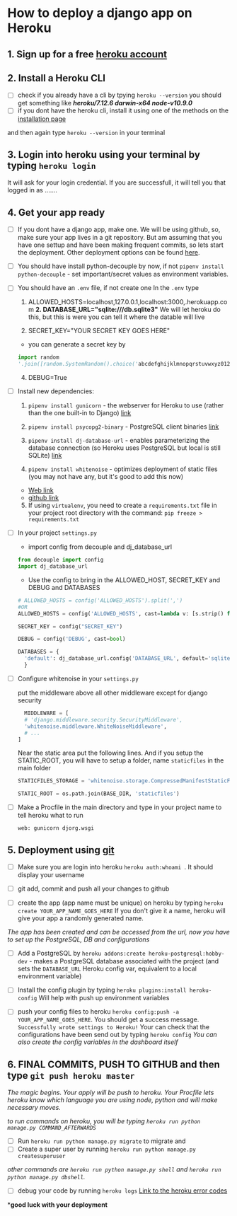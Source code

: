 # How to deploy a django app on Heroku
## 1. Sign up for a free [heroku account](https://www.heroku.com/)

## 2. Install a Heroku CLI
  * [ ] check if you already have a cli by tpying ```heroku --version```
   you should get something like ***heroku/7.12.6 darwin-x64 node-v10.9.0***
   * [ ] if you dont have the heroku cli, install it using one of the methods on the [installation page](https://devcenter.heroku.com/articles/heroku-cli#download-and-install)

   and then again type ```heroku --version``` in your terminal

## 3. Login into heroku using your terminal by typing ```heroku login```
It will ask for your login credential. If you are successfull, it will tell you that logged in as .......

## 4. Get your app ready
* [ ] If you dont have a django app, make one. We will be using github, so, make sure your app lives in a git repository. But am assuming that you have one settup and have been making frequent commits, so lets start the deployment. Other deployment options can be found [here](https://devcenter.heroku.com/categories/deployment).
* [ ] You should have install python-decouple by now, if not `pipenv install python-decouple` - set important/secret values as environment variables.
* [ ] You should have an `.env` file, if not create one
    In the `.env` type
    1. ALLOWED_HOSTS=localhost,127.0.0.1,localhost:3000,.herokuapp.com
    **2. DATABASE_URL="sqlite:///db.sqlite3"** We will let heroku do this, but this is were you can tell it where the datable will live

    3. SECRET_KEY="YOUR SECRET KEY GOES HERE"
    - you can generate a secret key by
    ```python
    import random
    '.join([random.SystemRandom().choice('abcdefghijklmnopqrstuvwxyz0123456789!@#$%^&*(-_=+)') for i in range(50)]) # All one line!
    ```
    4. DEBUG=True

* [ ]  Install new dependencies:
    1. `pipenv install gunicorn` - the webserver for Heroku to use (rather than the one built-in to Django) [link](https://github.com/benoitc/gunicorn)
    2. `pipenv install psycopg2-binary` - PostgreSQL client binaries [link](https://pypi.org/project/psycopg2-binary/)
    3. `pipenv install dj-database-url` - enables parameterizing the database connection (so Heroku uses PostgreSQL but local is still SQLite) [link](https://github.com/kennethreitz/dj-database-url)

    4. `pipenv install whitenoise` - optimizes deployment of static files (you may not have any, but it's good to add this now)
    - [Web link](http://whitenoise.evans.io/en/stable/)
    - [github link](https://github.com/evansd/whitenoise)

    5. If using `virtualenv`, you need to create a `requirements.txt` file in your project root directory with the command: `pip freeze > requirements.txt`
* [ ] In your project ```settings.py```
  - import config from decouple and dj_database_url
  ```python
  from decouple import config
  import dj_database_url
  ```

  - Use the config to bring in the ALLOWED_HOST, SECRET_KEY and DEBUG and DATABASES

  ```python
  # ALLOWED_HOSTS = config('ALLOWED_HOSTS').split(',')
  #OR
  ALLOWED_HOSTS = config('ALLOWED_HOSTS', cast=lambda v: [s.strip() for s in v.split(',')])

  SECRET_KEY = config("SECRET_KEY")

  DEBUG = config('DEBUG', cast=bool)

  DATABASES = {
    'default': dj_database_url.config('DATABASE_URL', default='sqlite:///db.sqlite3')
    }
  ```

* [ ] Configure whitenoise in your ```settings.py```

  put the middleware above all other middleware except for django security

  ```python
    MIDDLEWARE = [
    # 'django.middleware.security.SecurityMiddleware',
    'whitenoise.middleware.WhiteNoiseMiddleware',
    # ...
  ]
  ```

  Near the static area put the following lines. And if you setup the STATIC_ROOT, you will have to setup a folder, name ```staticfiles``` in the main folder

  ```python
  STATICFILES_STORAGE = 'whitenoise.storage.CompressedManifestStaticFilesStorage'

  STATIC_ROOT = os.path.join(BASE_DIR, 'staticfiles')
  ```

* [ ] Make a Procfile in the main directory and type in your project name to tell heroku what to run

  ```Procfile
  web: gunicorn djorg.wsgi
  ```

## 5. Deployment using [git](https://devcenter.heroku.com/articles/git#deploying-code)
* [ ] Make sure you are login into heroku ```heroku auth:whoami ```. It should display your username

* [ ] git add, commit and push all your changes to github

* [ ] create the app (app name must be unique) on heroku by typing ```heroku create YOUR_APP_NAME_GOES_HERE``` If you don't give it a name, heroku will give your app a randomly generated name.

*The app has been created and can be accessed from the url, now you have to set up the PostgreSQL, DB and configurations*
* [ ] Add a PostgreSQL by ```heroku addons:create heroku-postgresql:hobby-dev```  - makes a PostgreSQL database associated with the project (and sets the `DATABASE_URL` Heroku config var, equivalent to a local environment variable)

* [ ] Install the config plugin by typing ```heroku plugins:install heroku-config``` Will help with push up environment variables

* [ ] push your config files to heroku ```heroku config:push -a YOUR_APP_NAME_GOES_HERE```. You should get a success message. ```Successfully wrote settings to Heroku!```
Your can check that the configurations have been send out by typing ```heroku config```
*You can also create the config variables in the dashboard itself*

## 6. FINAL COMMITS, PUSH TO GITHUB and then type ```git push heroku master```
*The magic begins. Your apply will be push to heroku. Your Procfile lets heroku know which language you are using node, python and will make necessary moves.*

*to run commands on heroku, you will be typing ```heroku run python manage.py COMMAND_AFTERWARDS```*

* [ ] Run ```heroku run python manage.py migrate``` to migrate
and
* [ ] Create a super user by running ```heroku run python manage.py createsuperuser```

*other commands are `heroku run python manage.py shell` and `heroku run python manage.py dbshell`.*

* [ ] debug your code by running ```heroku logs```
[Link to the heroku error codes](https://devcenter.heroku.com/articles/error-codes)

***good luck with your deployment**
